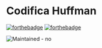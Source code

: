# Codifica Huffman

[![forthebadge](https://forthebadge.com/images/badges/built-by-developers.svg)](https://forthebadge.com) 
[![forthebadge](https://forthebadge.com/images/badges/made-with-c.svg)](https://forthebadge.com)

![Maintained - no](https://img.shields.io/badge/maintained-no-red)

